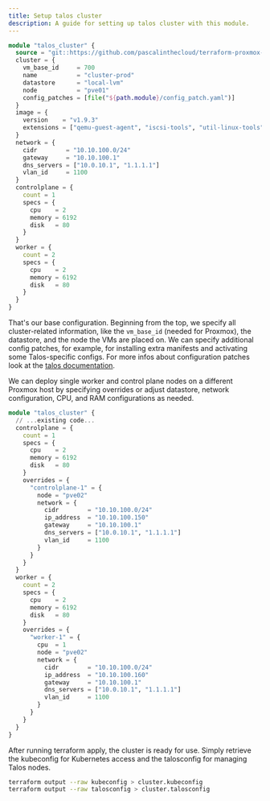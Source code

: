 ```yaml
---
title: Setup talos cluster
description: A guide for setting up talos cluster with this module.
---
```


```terraform
module "talos_cluster" {
  source = "git::https://github.com/pascalinthecloud/terraform-proxmox-talos-cluster.git?ref=v1.0.0"
  cluster = {
    vm_base_id     = 700
    name           = "cluster-prod"
    datastore      = "local-lvm"
    node           = "pve01"
    config_patches = [file("${path.module}/config_patch.yaml")]
  }
  image = {
    version    = "v1.9.3"
    extensions = ["qemu-guest-agent", "iscsi-tools", "util-linux-tools"]
  }
  network = {
    cidr        = "10.10.100.0/24"
    gateway     = "10.10.100.1"
    dns_servers = ["10.0.10.1", "1.1.1.1"]
    vlan_id     = 1100
  }
  controlplane = {
    count = 1
    specs = {
      cpu    = 2
      memory = 6192
      disk   = 80
    }
  }
  worker = {
    count = 2
    specs = {
      cpu    = 2
      memory = 6192
      disk   = 80
    }
  }
}
```

That's our base configuration. Beginning from the top, we specify all cluster-related information, like the `vm_base_id` (needed for Proxmox), the datastore, and the node the VMs are placed on. We can specify additional config patches, for example, for installing extra manifests and activating some Talos-specific configs. For more infos about configuration patches look at the [talos documentation](https://www.talos.dev/v1.9/talos-guides/configuration/patching/).

We can deploy single worker and control plane nodes on a different Proxmox host by specifying overrides or adjust datastore, network configuration, CPU, and RAM configurations as needed.

```terraform
module "talos_cluster" {
  // ...existing code...
  controlplane = {
    count = 1
    specs = {
      cpu    = 2
      memory = 6192
      disk   = 80
    }
    overrides = {
      "controlplane-1" = {
        node = "pve02"
        network = {
          cidr        = "10.10.100.0/24"
          ip_address  = "10.10.100.150"
          gateway     = "10.10.100.1"
          dns_servers = ["10.0.10.1", "1.1.1.1"]
          vlan_id     = 1100
        }
      }
    }
  }
  worker = {
    count = 2
    specs = {
      cpu    = 2
      memory = 6192
      disk   = 80
    }
    overrides = {
      "worker-1" = {
        cpu  = 1
        node = "pve02"
        network = {
          cidr        = "10.10.100.0/24"
          ip_address  = "10.10.100.160"
          gateway     = "10.10.100.1"
          dns_servers = ["10.0.10.1", "1.1.1.1"]
          vlan_id     = 1100
        }
      }
    }
  }
}
```
After running terraform apply, the cluster is ready for use. Simply retrieve the kubeconfig for Kubernetes access and the talosconfig for managing Talos nodes.

```bash
terraform output --raw kubeconfig > cluster.kubeconfig
terraform output --raw talosconfig > cluster.talosconfig
```
